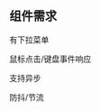 <!--
 * @Author: your name
 * @Date: 2020-06-16 10:31:16
 * @LastEditTime: 2020-06-16 10:32:58
 * @LastEditors: Please set LastEditors
 * @Description: In User Settings Edit
 * @FilePath: \tx_antd\src\components\Input\README.md
--> 

## 组件需求
有下拉菜单

鼠标点击/键盘事件响应

支持异步

防抖/节流
